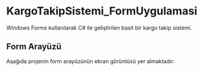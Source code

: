 # KargoTakipSistemi_FormUygulamasi
Windows Forms kullanılarak C# ile geliştirilen basit bir kargo takip sistemi. 
## Form Arayüzü

Aşağıda projenin form arayüzünün ekran görüntüsü yer almaktadır:

